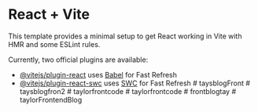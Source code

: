 # React + Vite

This template provides a minimal setup to get React working in Vite with HMR and some ESLint rules.

Currently, two official plugins are available:

- [@vitejs/plugin-react](https://github.com/vitejs/vite-plugin-react/blob/main/packages/plugin-react/README.md) uses [Babel](https://babeljs.io/) for Fast Refresh
- [@vitejs/plugin-react-swc](https://github.com/vitejs/vite-plugin-react-swc) uses [SWC](https://swc.rs/) for Fast Refresh
#   t a y s b l o g F r o n t  
 #   t a y s b l o g f r o n 2  
 #   t a y l o r f r o n t c o d e  
 #   t a y l o r f r o n t c o d e  
 #   f r o n t b l o g t a y  
 #   t a y l o r F r o n t e n d B l o g  
 